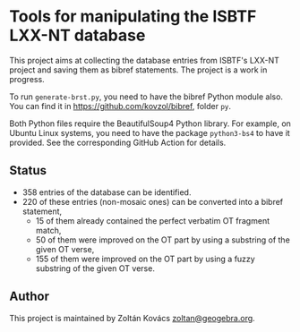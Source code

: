 # Tools for manipulating the ISBTF LXX-NT database

This project aims at collecting the database entries from ISBTF's LXX-NT
project and saving them as bibref statements. The project is a work in progress.

To run `generate-brst.py`, you need to have the bibref Python module also.
You can find it in https://github.com/kovzol/bibref, folder `py`.

Both Python files require the BeautifulSoup4 Python library. For example,
on Ubuntu Linux systems, you need to have the package `python3-bs4` to have
it provided. See the corresponding GitHub Action for details.

## Status

* 358 entries of the database can be identified.
* 220 of these entries (non-mosaic ones) can be converted into a bibref statement,
  - 15 of them already contained the perfect verbatim OT fragment match,
  - 50 of them were improved on the OT part by using a substring of the given OT verse,
  - 155 of them were improved on the OT part by using a fuzzy substring of the given OT verse.

## Author

This project is maintained by Zoltán Kovács <zoltan@geogebra.org>.
